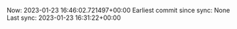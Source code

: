 Now: 2023-01-23 16:46:02.721497+00:00 Earliest commit since sync: None Last sync: 2023-01-23 16:31:22+00:00
